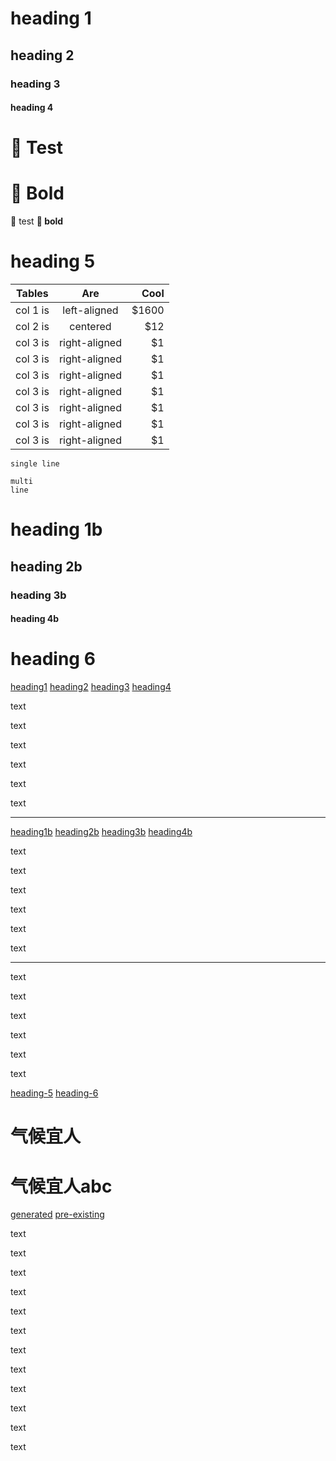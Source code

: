# <a name="heading1"></a>heading 1
## <a name="heading2"></a>heading 2
### <a name="heading3"></a>heading 3
#### <a name="heading4"></a>heading 4

# 🚧 Test
# **🚧 Bold**

🚧 test **🚧 bold**

# heading 5

| Tables   |      Are      |  Cool |
|----------|:-------------:|------:|
| col 1 is |  left-aligned | $1600 |
| col 2 is |    centered   |   $12 |
| col 3 is | right-aligned |    $1 |
| col 3 is | right-aligned |    $1 |
| col 3 is | right-aligned |    $1 |
| col 3 is | right-aligned |    $1 |
| col 3 is | right-aligned |    $1 |
| col 3 is | right-aligned |    $1 |
| col 3 is | right-aligned |    $1 |

```
single line
```

```
multi
line
```

# <a name="heading1b"></a>heading 1b
## <a name="heading2b"></a>heading 2b
### <a name="heading3b"></a>heading 3b
#### <a name="heading4b"></a>heading 4b

# heading 6


[heading1](#heading1)
[heading2](#heading2)
[heading3](#heading3)
[heading4](#heading4)

text

text

text

text

text

text

---

[heading1b](#heading1b)
[heading2b](#heading2b)
[heading3b](#heading3b)
[heading4b](#heading4b)

text

text

text

text

text

text

---

text

text

text

text

text

text

[heading-5](#heading-5)
[heading-6](#heading-6)

# 气候宜人
# <a name="人"></a>气候宜人abc

[generated](#气候宜人)
[pre-existing](#人)

text

text

text

text

text

text

text

text

text

text

text

text
